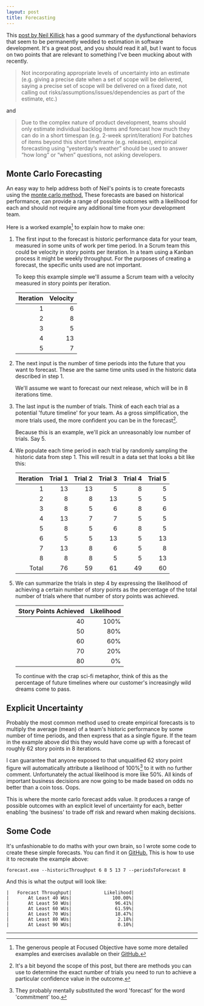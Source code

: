 ```yaml
---
layout: post
title: Forecasting
---
```


This [post by Neil Killick](https://neilkillick.wordpress.com/2017/01/09/what-would-my-noestimates-book-look-like/) has a good summary of the dysfunctional behaviors that seem to be permanently wedded to estimation in software development. It's a great post, and you should read it all, but I want to focus on two points that are relevant to something I've been mucking about with recently.

> Not incorporating appropriate levels of uncertainty into an estimate (e.g. giving a precise date when a set of scope will be delivered, saying a precise set of scope will be delivered on a fixed date, not calling out risks/assumptions/issues/dependencies as part of the estimate, etc.)

and

> Due to the complex nature of product development, teams should only estimate individual backlog items and forecast how much they can do in a short timespan (e.g. 2-week sprint/iteration)
For batches of items beyond this short timeframe (e.g. releases), empirical forecasting using “yesterday’s weather” should be used to answer “how long” or “when” questions, not asking developers.

## Monte Carlo Forecasting

An easy way to help address both of Neil's points is to create forecasts using the [monte carlo method.](https://en.wikipedia.org/wiki/Monte_Carlo_method) These forecasts are based on historical performance, can provide a range of possible outcomes with a likelihood for each and should not require any additional time from your development team. 

Here is a worked example[^1] to explain how to make one:

1. The first input to the forecast is historic performance data for your team, measured in some units of work per time period. In a Scrum team this could be velocity in story points per iteration. In a team using a Kanban process it might be weekly throughput. For the purposes of creating a forecast, the specific units used are not important.

   To keep this example simple we'll assume a Scrum team with a velocity measured in story points per iteration.

   | Iteration     | Velocity      |
   | ------------: | -------------:|
   | 1             | 6             |
   | 2             | 8             |
   | 3             | 5             |
   | 4             | 13            |
   | 5             | 7             |

2. The next input is the number of time periods into the future that you want to forecast. These are the same time units used in the historic data described in step 1. 

   We'll assume we want to forecast our next release, which will be in 8 iterations time.      

3. The last input is the number of trials. Think of each each trial as a potential 'future timeline' for your team. As a gross simplification, the more trials used, the more confident you can be in the forecast[^2].

   Because this is an example, we'll pick an unreasonably low number of trials. Say 5.

4. We populate each time period in each trial by randomly sampling the historic data from step 1. This will result in a data set that looks a bit like this:

   | Iteration | Trial 1 | Trial 2 | Trial 3 | Trial 4 | Trial 5 |
   | --------: | ------: | ------: | ------: | ------: | ------: |
   | 1         |     13  |     13  |      5  |       8 |       5 |
   | 2         |     8   |     8   |     13  |       5 |       5 |
   | 3         |     8   |     5   |      6  |       8 |       6 |
   | 4         |     13  |     7   |      7  |       5 |       5 |
   | 5         |     8   |     5   |      6  |       8 |       5 |
   | 6         |     5   |     5   |     13  |       5 |      13 |
   | 7         |    13   |     8   |      6  |       5 |       8 |
   | 8         |     8   |     8   |      5  |       5 |      13 |
   | Total     |    76   |    59   |     61  |      49 |      60 |

5. We can summarize the trials in step 4 by expressing the likelihood of achieving a certain number of story points as the percentage of the total number of trials where that number of
story points was achieved.
  
   | Story Points Achieved | Likelihood |
   | --------------------: | ---------: |
   | 40                    |      100%  |
   | 50                    |       80%  |
   | 60                    |       60%  |
   | 70                    |       20%  |
   | 80                    |        0%  |

   To continue with the crap sci-fi metaphor, think of this as the percentage of future timelines where our customer's increasingly wild dreams come to pass.
 
## Explicit Uncertainty

Probably the most common method used to create empirical forecasts is to multiply the average (mean) of a team's historic performance by some number of time periods, and then express that as a single figure. If the team in the example above did this they would have come up with a forecast of roughly 62 story points in 8 iterations. 

I can guarantee that anyone exposed to that unqualified 62 story point figure will automatically attribute a likelihood of 100%[^3] to it with no further comment. Unfortunately the actual likelihood is more like 50%. All kinds of important business decisions are now going to be made based on odds no better than a coin toss. Oops.

This is where the monte carlo forecast adds value. It produces a range of possible outcomes with an explicit level of uncertainty for each, better enabling 'the business' to trade off risk and reward when making decisions.

## Some Code

It's unfashionable to do maths with your own brain, so I wrote some code to create these simple forecasts. You can find it on [GitHub.](https://github.com/christopher-bimson/Forecaster) This is how to use it to recreate the example above:

```
forecast.exe --historicThroughput 6 8 5 13 7 --periodsToForecast 8
```

And this is what the output will look like:

```
|   Forecast Throughput|            Likelihood|
|       At Least 40 WUs|               100.00%|
|       At Least 50 WUs|                96.41%|
|       At Least 60 WUs|                61.59%|
|       At Least 70 WUs|                18.47%|
|       At Least 80 WUs|                 2.18%|
|       At Least 90 WUs|                 0.10%|
```

- - - 
[^1]: The generous people at Focused Objective have some more detailed examples and exercises available on their [GitHub.](http://bit.ly/SimResources)

[^2]: It's a bit beyond the scope of this post, but there are methods you can use to determine the exact number of trials you need to run to achieve a particular confidence value in the outcome. 

[^3]: They probably mentally substituted the word 'forecast' for the word 'commitment' too.